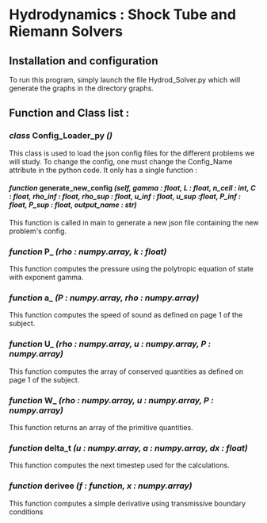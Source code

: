 # Hydrodynamics : Shock Tube and Riemann Solvers

## Installation and configuration

To run this program, simply launch the file Hydrod_Solver.py which will generate the graphs in the directory graphs.

## Function and Class list : 

### *class* Config_Loader_py *()*

This class is used to load the json config files for the different problems we will study.
To change the config, one must change the Config_Name attribute in the python code.
It only has a single function : 

#### *function* generate_new_config *(self, gamma : float, L : float, n_cell : int, C : float, rho_inf : float, rho_sup : float, u_inf : float, u_sup :float, P_inf : float, P_sup : float, output_name : str)*

This function is called in main to generate a new json file containing the new problem's config.

### *function* P_ *(rho : numpy.array, k : float)*

This function computes the pressure using the polytropic equation of state with exponent gamma.

### *function* a_ *(P : numpy.array, rho : numpy.array)*

This function computes the speed of sound as defined on page 1 of the subject.

### *function* U_ *(rho : numpy.array, u : numpy.array, P : numpy.array)*

This function computes the array of conserved quantities as defined on page 1 of the subject.

### *function* W_ *(rho : numpy.array, u : numpy.array, P : numpy.array)*

This function returns an array of the primitive quantities.

### *function* delta_t *(u : numpy.array, a : numpy.array, dx : float)*

This function computes the next timestep used for the calculations.

### *function* derivee *(f : function, x : numpy.array)*

This function computes a simple derivative using transmissive boundary conditions
